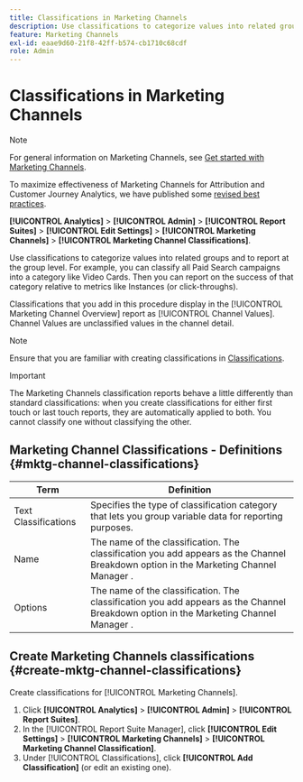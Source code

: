 ```yaml
---
title: Classifications in Marketing Channels
description: Use classifications to categorize values into related groups and to report at the group level. For example, you can classify all Paid Search campaigns into a category like Video Cards. Then you can report on the success of that category relative to metrics like Instances (or click-throughs).
feature: Marketing Channels
exl-id: eaae9d60-21f8-42ff-b574-cb1710c68cdf
role: Admin
---
```

# Classifications in Marketing Channels

>[!NOTE]
>
> For general information on Marketing Channels, see [Get started with Marketing Channels](/help/components/c-marketing-channels/c-getting-started-mchannel.md).
>
> To maximize effectiveness of Marketing Channels for Attribution and Customer Journey Analytics, we have published some [revised best practices](/help/components/c-marketing-channels/mchannel-best-practices.md).

**[!UICONTROL Analytics]** > **[!UICONTROL Admin]** > **[!UICONTROL Report Suites]** > **[!UICONTROL Edit Settings]** > **[!UICONTROL Marketing Channels]** > **[!UICONTROL Marketing Channel Classifications]**.

Use classifications to categorize values into related groups and to report at the group level. For example, you can classify all Paid Search campaigns into a category like Video Cards. Then you can report on the success of that category relative to metrics like Instances (or click-throughs).

Classifications that you add in this procedure display in the [!UICONTROL Marketing Channel Overview] report as [!UICONTROL Channel Values]. Channel Values are unclassified values in the channel detail.

>[!NOTE]
>
>Ensure that you are familiar with creating classifications in [Classifications](/help/components/classifications/c-classifications.md).

>[!IMPORTANT]
>
>The Marketing Channels classification reports behave a little differently than standard classifications: when you create classifications for either first touch or last touch reports, they are automatically applied to both. You cannot classify one without classifying the other.

## Marketing Channel Classifications - Definitions {#mktg-channel-classifications}

| Term  | Definition  |
|--- |--- |
|Text Classifications|Specifies the type of classification category that lets you group variable data for reporting purposes.|
|Name|The name of the classification. The classification you add appears as the  Channel Breakdown  option in the  Marketing Channel Manager .|
|Options|The name of the classification. The classification you add appears as the  Channel Breakdown  option in the  Marketing Channel Manager .|

## Create Marketing Channels classifications {#create-mktg-channel-classifications}

Create classifications for [!UICONTROL Marketing Channels].

1. Click **[!UICONTROL Analytics]** > **[!UICONTROL Admin]** > **[!UICONTROL Report Suites]**.
1. In the [!UICONTROL Report Suite Manager], click **[!UICONTROL Edit Settings]** > **[!UICONTROL Marketing Channels]** > **[!UICONTROL Marketing Channel Classification]**.
1. Under [!UICONTROL Classifications], click **[!UICONTROL Add Classification]** (or edit an existing one).
